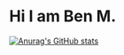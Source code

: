 # Hi I am Ben M.

[![Anurag's GitHub stats](https://github-readme-stats.vercel.app/api?username=BenMulumba)](https://github.com/BenMulumba/github-readme-stats)
